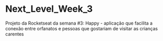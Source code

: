 # Next_Level_Week_3
Projeto da Rocketseat da semana #3: Happy - aplicação que facilita a conexão entre orfanatos e pessoas que gostariam de visitar as crianças carentes
